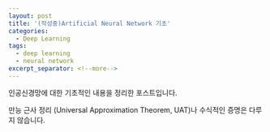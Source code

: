 ```yaml
---
layout: post
title: '(작성중)Artificial Neural Network 기초'
categories:
  - Deep Learning
tags:
  - deep learning
  - neural network
excerpt_separator: <!--more-->
---
```


인공신경망에 대한 기초적인 내용을 정리한 포스트입니다.
<!--more-->
만능 근사 정리 (Universal Approximation Theorem, UAT)나 수식적인 증명은 다루지 않습니다.












